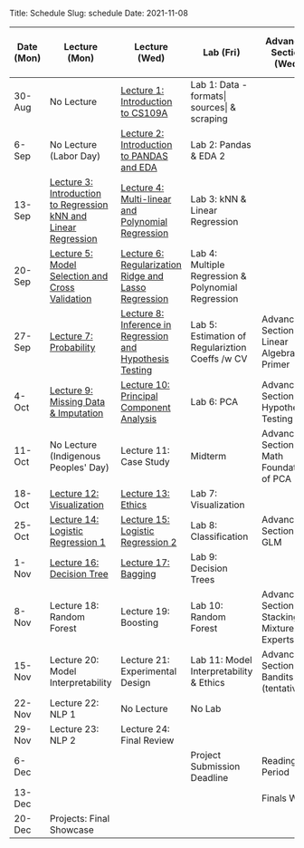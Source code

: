 Title: Schedule
Slug: schedule
Date: 2021-11-08


|Date (Mon)|Lecture (Mon)|Lecture (Wed)|Lab (Fri)|Advanced Section (Wed)|Assignment (R:Released Wed - D:Due Wed)||
|-----|-----|-----|-----|-----|-----|-----|
|30-Aug|No Lecture|[Lecture 1: Introduction to CS109A]({filename}/lectures/lecture01/index.md)|Lab 1: Data - formats\| sources\| & scraping||||
|6-Sep|No Lecture (Labor Day)|[Lecture 2: Introduction to PANDAS and EDA]({filename}/lectures/lecture02/index.md)|Lab 2: Pandas & EDA 2||R:HW1 - D:HW0||
|13-Sep|[Lecture 3: Introduction to Regression kNN and Linear Regression]({filename}/lectures/lecture03/index.md)|[Lecture 4: Multi-linear and Polynomial Regression]({filename}/lectures/lecture04/index.md)|Lab 3: kNN & Linear Regression||R:HW2 - D:HW1||
|20-Sep|[Lecture 5: Model Selection and Cross Validation]({filename}/lectures/lecture05/index.md)|[Lecture 6: Regularization Ridge and Lasso Regression]({filename}/lectures/lecture06/index.md)|Lab 4: Multiple Regression & Polynomial Regression||||
|27-Sep|[Lecture 7: Probability]({filename}/lectures/lecture07/index.md)|[Lecture 8: Inference in Regression and Hypothesis Testing]({filename}/lectures/lecture08/index.md)|Lab 5: Estimation of Regulariztion Coeffs /w CV|Advanced Section 1: Linear Algebra Primer|R:HW3 - D:HW2||
|4-Oct|[Lecture 9: Missing Data & Imputation]({filename}/lectures/lecture09/index.md)|[Lecture 10: Principal Component Analysis]({filename}/lectures/lecture10/index.md)|Lab 6: PCA|Advanced Section 2: Hypothesis Testing|||
|11-Oct|No Lecture (Indigenous Peoples' Day)|Lecture 11: Case Study|Midterm|Advanced Section 3: Math Foundations of PCA|D: HW3||
|18-Oct|[Lecture 12: Visualization]({filename}/lectures/lecture12/index.md)|[Lecture 13: Ethics]({filename}/lectures/lecture13/index.md)|Lab 7: Visualization||R:HW4||
|25-Oct|[Lecture 14: Logistic Regression 1]({filename}/lectures/lecture14/index.md)|[Lecture 15: Logistic Regression 2]({filename}/lectures/lecture15/index.md)|Lab 8: Classification|Advanced Section 4: GLM|R:HW5 -  D:HW4||
|1-Nov|[Lecture 16: Decision Tree]({filename}/lectures/lecture16/index.md)|[Lecture 17: Bagging]({filename}/lectures/lecture17/index.md)|Lab 9: Decision Trees||||
|8-Nov|Lecture 18: Random Forest|Lecture 19: Boosting|Lab 10: Random Forest|Advanced Section 5: Stacking & Mixture of Experts|R:HW6 -  D:HW5||
|15-Nov|Lecture 20: Model Interpretability|Lecture 21: Experimental Design|Lab 11: Model Interpretability & Ethics|Advanced Section 6: Bandits (tentative)|||
|22-Nov|Lecture 22: NLP 1|No Lecture|No Lab||R:HW7 -  D:HW6||
|29-Nov|Lecture 23: NLP 2|Lecture 24: Final Review|||D:HW7||
|6-Dec|||Project Submission Deadline|Reading Period|||
|13-Dec||||Finals Week|||
|20-Dec|Projects: Final Showcase||||||
